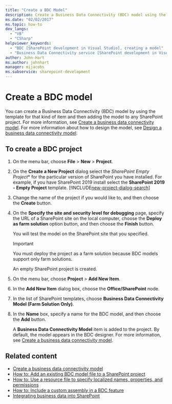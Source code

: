 ```yaml
---
title: "Create a BDC Model"
description: Create a Business Data Connectivity (BDC) model using the Visual Studio template for that kind of item and then adding the model to any SharePoint project.
ms.date: "02/02/2017"
ms.topic: how-to
dev_langs:
  - "VB"
  - "CSharp"
helpviewer_keywords:
  - "BDC [SharePoint development in Visual Studio], creating a model"
  - "Business Data Connectivity service [SharePoint development in Visual Studio], creating a model"
author: John-Hart
ms.author: johnhart
manager: mijacobs
ms.subservice: sharepoint-development
---
```

# Create a BDC model

  You can create a Business Data Connectivity (BDC) model by using the template for that kind of item and then adding the model to any SharePoint project. For more information, see [Create a business data connectivity model](../sharepoint/creating-a-business-data-connectivity-model.md). For more information about how to design the model, see [Design a business data connectivity model](../sharepoint/designing-a-business-data-connectivity-model.md).

## To create a BDC project

1. On the menu bar, choose **File** > **New** > **Project**.

2. On the **Create a New Project** dialog select the *SharePoint Empty Project** for the particular version of SharePoint you have installed. For example, if you have SharePoint 2019 install select the **SharePoint 2019 - Empty Project** template.
    [!INCLUDE[new-project-dialog-search](../sharepoint/includes/new-project-dialog-search-md.md)]

3. Change the name of the project if you would like to, and then choose the **Create** button.

4. On the **Specify the site and security level for debugging** page, specify the URL of a SharePoint site on the local computer, choose the **Deploy as farm solution** option button, and then choose the **Finish** button.

     You will test the model on the SharePoint site that you specified.

    > [!IMPORTANT]
    > You must deploy the project as a farm solution because BDC models support only farm solutions.

     An empty SharePoint project is created.

5. On the menu bar, choose **Project** > **Add New Item**.

6. In the **Add New Item** dialog box, choose the **Office/SharePoint** node.

7. In the list of SharePoint templates, choose **Business Data Connectivity Model (Farm Solution Only)**.

8. In the **Name** box, specify a name for the BDC model, and then choose the **Add** button.

     A **Business Data Connectivity Model** item is added to the project. By default, the model appears in the BDC designer. For more information, see [Create a business data connectivity model](../sharepoint/creating-a-business-data-connectivity-model.md).

## Related content

- [Create a business data connectivity model](../sharepoint/creating-a-business-data-connectivity-model.md)
- [How to: Add an existing BDC model file to a SharePoint project](../sharepoint/how-to-add-an-existing-bdc-model-file-to-a-sharepoint-project.md)
- [How to: Use a resource file to specify localized names, properties, and permissions](../sharepoint/how-to-use-a-resource-file-to-specify-localized-names-properties-and-permissions.md)
- [How to: Include a custom assembly in a BDC feature](../sharepoint/how-to-include-a-custom-assembly-in-a-bdc-feature.md)
- [Integrating business data into SharePoint](../sharepoint/integrating-business-data-into-sharepoint.md)
